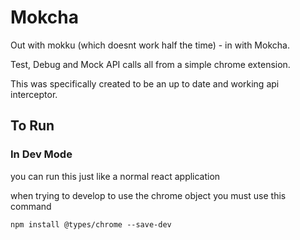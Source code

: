 # Mokcha

Out with mokku (which doesnt work half the time) - in with Mokcha. 

Test, Debug and Mock API calls all from a simple chrome extension.

This was specifically created to be an up to date and working api interceptor.


## To Run 

### In Dev Mode

you can run this just like a normal react application

when trying to develop to use the chrome object you must use this command

```npm install @types/chrome --save-dev```



